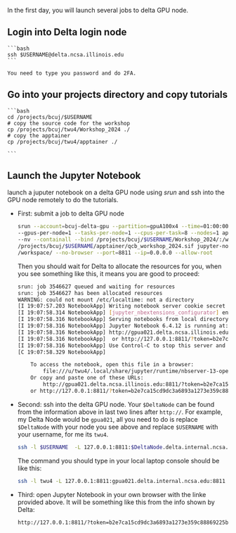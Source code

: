 In the first day, you will launch several jobs to delta GPU node.

## Login into Delta login node

    ```bash
    ssh $USERNAME@delta.ncsa.illinois.edu
    ```

    You need to type you password and do 2FA.

##  Go into your projects directory and copy tutorials
    ```bash
    cd /projects/bcuj/$USERNAME
    # copy the source code for the workshop
    cp /projects/bcuj/twu4/Workshop_2024 ./
    # copy the apptainer
    cp /projects/bcuj/twu4/apptainer ./

    ```

## Launch the Jupyter Notebook

launch a juputer notebook on a delta GPU node using *srun* and ssh into the GPU node remotely to do the tutorials.

+ First: submit a job to delta GPU node
    ```bash
    srun --account=bcuj-delta-gpu --partition=gpuA100x4 --time=01:00:00 --mem=32g\
    --gpus-per-node=1 --tasks-per-node=1 --cpus-per-task=8 --nodes=1 apptainer exec \
    --nv --containall --bind /projects/bcuj/$USERNAME/Workshop_2024/:/workspace \
    /projects/bcuj/$USERNAME/apptainer/qcb_workshop_2024.sif jupyter-notebook \
    /workspace/ --no-browser --port=8811 --ip=0.0.0.0 --allow-root
    ```
    Then you should wait for Delta to allocate the resources for you, when you see something like this, it means you are good to proceed:
    ```bash
    srun: job 3546627 queued and waiting for resources
    srun: job 3546627 has been allocated resources
    WARNING: could not mount /etc/localtime: not a directory
    [I 19:07:57.203 NotebookApp] Writing notebook server cookie secret to /u/twu4/.local/share/jupyter/runtime/notebook_cookie_secret
    [I 19:07:58.314 NotebookApp] [jupyter_nbextensions_configurator] enabled 0.6.3
    [I 19:07:58.316 NotebookApp] Serving notebooks from local directory: /workspace
    [I 19:07:58.316 NotebookApp] Jupyter Notebook 6.4.12 is running at:
    [I 19:07:58.316 NotebookApp] http://gpua021.delta.ncsa.illinois.edu:8811/?token=b2e7ca15cd9dc3a6893a1273e359c88869225bc29d66c80c
    [I 19:07:58.316 NotebookApp]  or http://127.0.0.1:8811/?token=b2e7ca15cd9dc3a6893a1273e359c88869225bc29d66c80c
    [I 19:07:58.316 NotebookApp] Use Control-C to stop this server and shut down all kernels (twice to skip confirmation).
    [C 19:07:58.329 NotebookApp]

        To access the notebook, open this file in a browser:
            file:///u/twu4/.local/share/jupyter/runtime/nbserver-13-open.html
        Or copy and paste one of these URLs:
            http://gpua021.delta.ncsa.illinois.edu:8811/?token=b2e7ca15cd9dc3a6893a1273e359c88869225bc29d66c80c
        or http://127.0.0.1:8811/?token=b2e7ca15cd9dc3a6893a1273e359c88869225bc29d66c80c
    ```
+ Second: ssh into the delta GPU node.
    Your `$DeltaNode` can be found from the information above in last two lines after `http://`. For example, my Delta Node would be `gpua021`, all you need to do is replace `$DeltaNode` with your node you see above and replace `$USERNAME` with your username, for me its `twu4`.
    ```bash
    ssh -l $USERNAME  -L 127.0.0.1:8811:$DeltaNode.delta.internal.ncsa.edu:8811 dt-login.delta.ncsa.illinois.edu
    ```
    The command you should type in your local laptop console should be like this:
    ```bash
    ssh -l twu4 -L 127.0.0.1:8811:gpua021.delta.internal.ncsa.edu:8811 dt-login.delta.ncsa.illinois.edu
    ```

+ Third: open Jupyter Notebook in your own browser with the linke provided above. It will be something like this from the info shown by Delta:
    ``` bash
    http://127.0.0.1:8811/?token=b2e7ca15cd9dc3a6893a1273e359c88869225bc29d66c80c
    ```